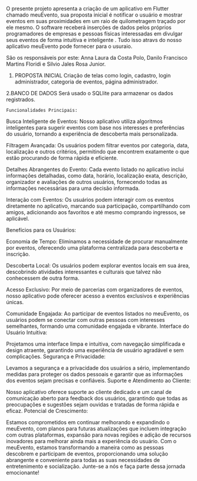 O presente projeto apresenta a criação de um aplicativo em Flutter chamado meuEvento, sua proposta inicial é notificar o usuário e mostrar eventos em suas proximidades em um raio de quilometragem traçado por ele mesmo. O software receberá inserções de dados pelos próprios programadores de empresas e pessoas físicas interessadas em divulgar seus eventos de forma intuitiva e inteligente . Tudo isso atravs do nosso aplicativo meuEvento pode fornecer para o usuraio.


São os responsáveis por este: Anna Laura da Costa Polo, Danilo Francisco Martins Floridi e Silvio Jales Rosa Junior.

1. PROPOSTA INICIAL
    Criação de telas como login, cadastro, login administrador, categoria de eventos, página administrador.

2.BANCO DE DADOS
    Será usado o SQLlite para armazenar os dados registrados.

    Funcionalidades Principais:


Busca Inteligente de Eventos: Nosso aplicativo utiliza algoritmos inteligentes para sugerir eventos com base nos interesses e preferências do usuário, tornando a experiência de descoberta mais personalizada.

Filtragem Avançada: Os usuários podem filtrar eventos por categoria, data, localização e outros critérios, permitindo que encontrem exatamente o que estão procurando de forma rápida e eficiente.

Detalhes Abrangentes do Evento: Cada evento listado no aplicativo inclui informações detalhadas, como data, horário, localização exata, descrição, organizador e avaliações de outros usuários, fornecendo todas as informações necessárias para uma decisão informada.

Interação com Eventos: Os usuários podem interagir com os eventos diretamente no aplicativo, marcando sua participação, compartilhando com amigos, adicionando aos favoritos e até mesmo comprando ingressos, se aplicável.

Benefícios para os Usuários:

Economia de Tempo: Eliminamos a necessidade de procurar manualmente por eventos, oferecendo uma plataforma centralizada para descoberta e inscrição.

Descoberta Local: Os usuários podem explorar eventos locais em sua área, descobrindo atividades interessantes e culturais que talvez não conhecessem de outra forma.

Acesso Exclusivo: Por meio de parcerias com organizadores de eventos, nosso aplicativo pode oferecer acesso a eventos exclusivos e experiências únicas.

Comunidade Engajada: Ao participar de eventos listados no meuEvento, os usuários podem se conectar com outras pessoas com interesses semelhantes, formando uma comunidade engajada e vibrante.
Interface do Usuário Intuitiva:

Projetamos uma interface limpa e intuitiva, com navegação simplificada e design atraente, garantindo uma experiência de usuário agradável e sem complicações.
Segurança e Privacidade:

Levamos a segurança e a privacidade dos usuários a sério, implementando medidas para proteger os dados pessoais e garantir que as informações dos eventos sejam precisas e confiáveis.
Suporte e Atendimento ao Cliente:

Nosso aplicativo oferece suporte ao cliente dedicado e um canal de comunicação aberto para feedback dos usuários, garantindo que todas as preocupações e sugestões sejam ouvidas e tratadas de forma rápida e eficaz.
Potencial de Crescimento:

Estamos comprometidos em continuar melhorando e expandindo o meuEvento, com planos para futuras atualizações que incluem integração com outras plataformas, expansão para novas regiões e adição de recursos inovadores para melhorar ainda mais a experiência do usuário.
Com o meuEvento, estamos transformando a maneira como as pessoas descobrem e participam de eventos, proporcionando uma solução abrangente e conveniente para todas as suas necessidades de entretenimento e socialização. Junte-se a nós e faça parte dessa jornada emocionante!




